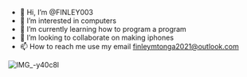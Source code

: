 - 👋 Hi, I’m @FINLEY003
- 👀 I’m interested in computers
- 🌱 I’m currently learning how to program<coding> a program
- 💞️ I’m looking to collaborate on making iphones
- 📫 How to reach me use my email finleymtonga2021@outlook.com

<!---
FINLEY003/FINLEY003 is a ✨ special ✨ repository because its `README.md` (this file) appears on your GitHub profile.
You can click the Preview link to take a look at your changes.
--->

![IMG_-y40c8l](https://user-images.githubusercontent.com/107352092/173232533-2b3770ff-be21-4897-9b33-3b76e4ca11d7.jpg)
